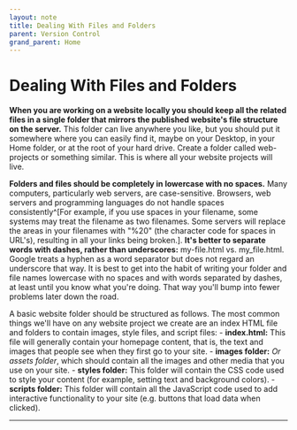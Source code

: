 ```yaml
---
layout: note
title: Dealing With Files and Folders
parent: Version Control
grand_parent: Home
---
```


# Dealing With Files and Folders

**When you are working on a website locally you should keep all the related files in a single folder that mirrors the published website's file structure on the server.** This folder can live anywhere you like, but you should put it somewhere where you can easily find it, maybe on your Desktop, in your Home folder, or at the root of your hard drive. Create a folder called web-projects or something similar. This is where all your website projects will live.

**Folders and files should be completely in lowercase with no spaces.** Many computers, particularly web servers, are case-sensitive. Browsers, web servers and programming languages do not handle spaces consistently^[For example, if you use spaces in your filename, some systems may treat the filename as two filenames. Some servers will replace the areas in your filenames with "%20" (the character code for spaces in URL's), resulting in all your links being broken.]. **It's better to separate words with dashes, rather than underscores:** my-file.html vs. my_file.html. Google treats a hyphen as a word separator but does not regard an underscore that way. It is best to get into the habit of writing your folder and file names lowercase with no spaces and with words separated by dashes, at least until you know what you're doing. That way you'll bump into fewer problems later down the road.

A basic website folder should be structured as follows. The most common things we'll have on any website project we create are an index HTML file and folders to contain images, style files, and script files: - **index.html:** This file will generally contain your homepage content, that is, the text and images that people see when they first go to your site. - **images folder:** _Or assets folder_, which should contain all the images and other media that you use on your site. - **styles folder:** This folder will contain the CSS code used to style your content (for example, setting text and background colors). - **scripts folder:** This folder will contain all the JavaScript code used to add interactive functionality to your site (e.g. buttons that load data when clicked).

---

